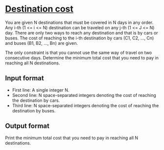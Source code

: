 # [Destination cost][link]

You are given N destinations that must be covered in N days in any order. Any i-th (1 <= i <= N) destination can be traveled on any j-th (1 <= J <= N) day. There are only two ways to reach any destination and that is by cars or buses. The cost of reaching to the i-th destination by cars (C1, C2, ..., Cn) and buses (B1, B2, ..., Bn) are given.

The only constraint is that you cannot use the same way of travel on two consecutive days. Determine the minimum total cost that you need to pay in reaching all N destinations.

## Input format

- First line: A single integer N.
- Second line: N space-separated integers denoting the cost of reaching the destination by cars.
- Third line: N space-separated integers denoting the cost of reaching the destination by buses.

## Output format

Print the minimum total cost that you need to pay in reaching all N destinations.

[link]: https://www.hackerearth.com/practice/algorithms/greedy/basics-of-greedy-algorithms/practice-problems/algorithm/destination-cost-2b27f15b/
